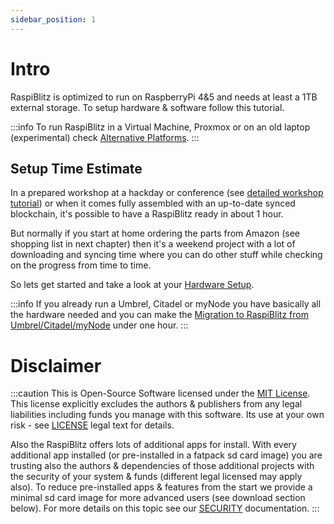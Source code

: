 ```yaml
---
sidebar_position: 1
---
```


# Intro

RaspiBlitz is optimized to run on RaspberryPi 4&5 and needs at least a 1TB external storage. To setup hardware & software follow this tutorial.

:::info
To run RaspiBlitz in a Virtual Machine, Proxmox or on an old laptop (experimental) check [Alternative Platforms](https://github.com/raspiblitz/raspiblitz/blob/dev/alternative.platforms/README.md).
:::

## Setup Time Estimate

In a prepared workshop at a hackday or conference (see [detailed workshop tutorial](../community/workshops.md)) or when it comes fully assembled with an up-to-date synced blockchain, it's possible to have a RaspiBlitz ready in about 1 hour.

But normally if you start at home ordering the parts from Amazon (see shopping list in next chapter) then it's a weekend project with a lot of downloading and syncing time where you can do other stuff while checking on the progress from time to time.

So lets get started and take a look at your [Hardware Setup](get-hardware.md).

:::info
If you already run a Umbrel, Citadel or myNode you have basically all the hardware needed and you can make the [Migration to RaspiBlitz from Umbrel/Citadel/myNode](migrate.md) under one hour.
:::

# Disclaimer

:::caution
This is Open-Source Software licensed under the [MIT License](https://github.com/fusion44/raspiblitz/blob/dev/LICENSE). This license explicitly excludes the authors & publishers from any legal liabilities including funds you manage with this software. Its use at your own risk - see [LICENSE](https://github.com/fusion44/raspiblitz/blob/dev/LICENSE) legal text for details.

Also the RaspiBlitz offers lots of additional apps for install. With every additional app installed (or pre-installed in a fatpack sd card image) you are trusting also the authors & dependencies of those additional projects with the security of your system & funds (different legal licensed may apply also). To reduce pre-installed apps & features from the start we provide a minimal sd card image for more advanced users (see download section below). For more details on this topic see our [SECURITY](/docs/security) documentation.
:::



